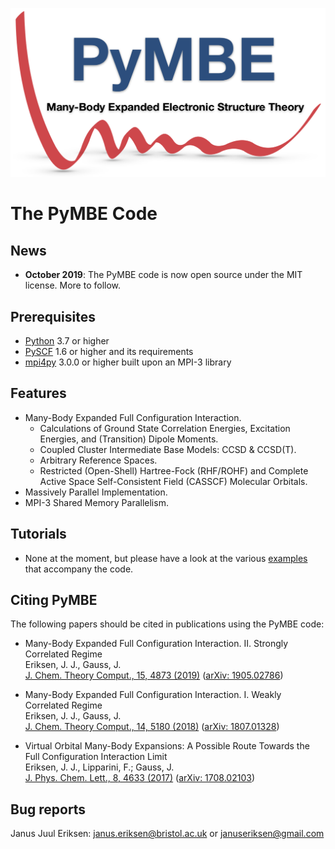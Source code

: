 ![](doc/logo/pymbe_logo.png "PyMBE")

The PyMBE Code
===============================================

News
----

* **October 2019**: The PyMBE code is now open source under the MIT license. More to follow.


Prerequisites
-------------

* [Python](https://www.python.org/) 3.7 or higher
* [PySCF](https://pyscf.github.io/) 1.6 or higher and its requirements
* [mpi4py](https://mpi4py.readthedocs.io/en/stable/) 3.0.0 or higher built upon an MPI-3 library 


Features
--------

* Many-Body Expanded Full Configuration Interaction.
    - Calculations of Ground State Correlation Energies, Excitation Energies, and (Transition) Dipole Moments.
    - Coupled Cluster Intermediate Base Models: CCSD & CCSD(T).
    - Arbitrary Reference Spaces.
    - Restricted (Open-Shell) Hartree-Fock (RHF/ROHF) and Complete Active Space Self-Consistent Field (CASSCF) Molecular Orbitals.
* Massively Parallel Implementation.
* MPI-3 Shared Memory Parallelism.


Tutorials
---------

* None at the moment, but please have a look at the various [examples](examples/) that accompany the code.


Citing PyMBE
------------

The following papers should be cited in publications using the PyMBE code:

* Many-Body Expanded Full Configuration Interaction. II. Strongly Correlated Regime\
Eriksen, J. J., Gauss, J.\
[J. Chem. Theory Comput., 15, 4873 (2019)](https://pubs.acs.org/doi/10.1021/acs.jctc.9b00456) ([arXiv: 1905.02786](https://arxiv.org/abs/1905.02786))

* Many-Body Expanded Full Configuration Interaction. I. Weakly Correlated Regime\
Eriksen, J. J., Gauss, J.\
[J. Chem. Theory Comput., 14, 5180 (2018)](https://pubs.acs.org/doi/10.1021/acs.jctc.8b00680) ([arXiv: 1807.01328](https://arxiv.org/abs/1807.01328))

* Virtual Orbital Many-Body Expansions: A Possible Route Towards the Full Configuration Interaction Limit\
Eriksen, J. J., Lipparini, F.; Gauss, J.\
[J. Phys. Chem. Lett., 8, 4633 (2017)](https://pubs.acs.org/doi/10.1021/acs.jpclett.7b02075) ([arXiv: 1708.02103](https://arxiv.org/abs/1708.02103))

Bug reports
-----------

Janus Juul Eriksen: <janus.eriksen@bristol.ac.uk> or <januseriksen@gmail.com>

